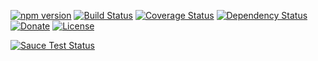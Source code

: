 [![npm version](https://badge.fury.io/js/polyfiller.svg)](http://badge.fury.io/js/polyfiller)
[![Build Status](https://travis-ci.org/Polyfiller/polyfiller.png)](https://travis-ci.org/Polyfiller/polyfiller)
[![Coverage Status](https://coveralls.io/repos/Polyfiller/polyfiller/badge.svg)](https://coveralls.io/r/Polyfiller/polyfiller)
[![Dependency Status](https://david-dm.org/Polyfiller/polyfiller.svg)](https://david-dm.org/Polyfiller/polyfiller)
[![Donate](https://img.shields.io/gratipay/polyfiller.corp.svg)](https://gratipay.com/polyfiller.corp)
[![License](https://img.shields.io/badge/license-MIT-brightgreen.svg)](LICENSE.txt)

[![Sauce Test Status](https://saucelabs.com/browser-matrix/polyfiller.svg?auth=28a648575b01d971b7d71de81b29b557)](https://saucelabs.com/u/polyfiller)
